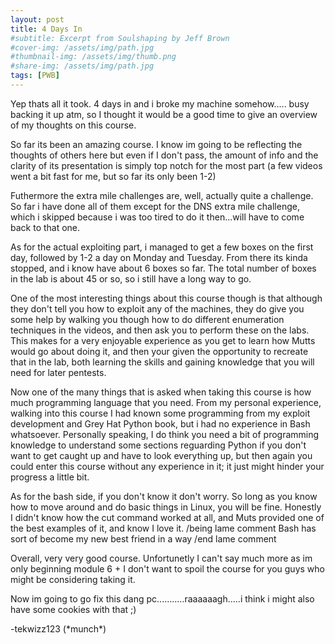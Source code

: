 ```yaml
---
layout: post
title: 4 Days In
#subtitle: Excerpt from Soulshaping by Jeff Brown
#cover-img: /assets/img/path.jpg
#thumbnail-img: /assets/img/thumb.png
#share-img: /assets/img/path.jpg
tags: [PWB]
---
```


Yep thats all it took. 4 days in and i broke my machine somehow..... busy backing it up atm, so I thought it would be a good time to give an overview of my thoughts on this course.

So far its been an amazing course. I know im going to be reflecting the thoughts of others here but even if I don't pass, the amount of info and the clarity of its presentation is simply top notch for the most part (a few videos went a bit fast for me, but so far its only been 1-2)

Futhermore the extra mile challenges are, well, actually quite a challenge. So far i have done all of them except for the DNS extra mile challenge, which i skipped because i was too tired to do it then...will have to come back to that one.

As for the actual exploiting part, i managed to get a few boxes on the first day, followed by 1-2 a day on Monday and Tuesday. From there its kinda stopped, and i know have about 6 boxes so far. The total number of boxes in the lab is about 45 or so, so i still have a long way to go.

One of the most interesting things about this course though is that although they don't tell you how to exploit any of the machines, they do give you some help by walking you though how to do different enumeration techniques in the videos, and then ask you to perform these on the labs. This makes for a very enjoyable experience as you get to learn how Mutts would go about doing it, and then your given the opportunity to recreate that in the lab, both learning the skills and gaining knowledge that you will need for later pentests.

Now one of the many things that is asked when taking this course is how much programming language that you need. From my personal experience, walking into this course I had known some programming from my exploit development and Grey Hat Python book, but i had no experience in Bash whatsoever. Personally speaking, I do think you need a bit of programming knowledge to understand some sections reguarding Python if you don't want to get caught up and have to look everything up, but then again you could enter this course without any experience in it; it just might hinder your progress a little bit.

As for the bash side, if you don't know it don't worry. So long as you know how to move around and do basic things in Linux, you will be fine. Honestly I didn't know how the cut command worked at all, and Muts provided one of the best examples of it, and know I love it. /being lame comment Bash has sort of become my new best friend in a way /end lame comment

Overall, very very good course. Unfortunetly I can't say much more as im only beginning module 6 + I don't want to spoil the course for you guys who might be considering taking it.


Now im going to go fix this dang pc...........raaaaaagh.....i think i might also have some cookies with that ;)

\-tekwizz123 (\*munch\*)